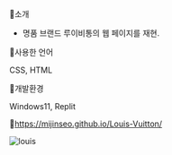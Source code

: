 
 💼소개

- 명품 브랜드 루이비통의 웹 페이지를 재현.

💼사용한 언어

  CSS, HTML

💼개발환경

Windows11, Replit

📌https://mijinseo.github.io/Louis-Vuitton/

![louis](https://github.com/mijinSeo/Louis-Vuitton/assets/127110439/2daf698d-3af7-46ca-aaaa-22cdb6ca69b0)

